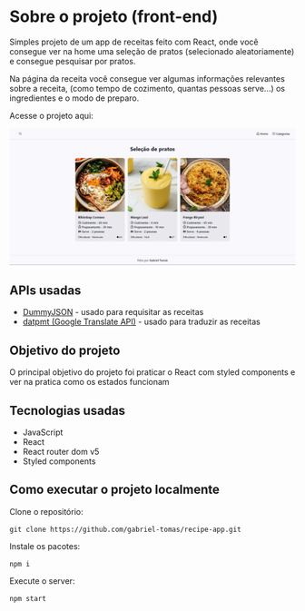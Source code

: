 # Sobre o projeto (front-end)
Simples projeto de um app de receitas feito com React, onde você consegue ver na home uma seleção de pratos (selecionado aleatoriamente) e consegue pesquisar por pratos.

Na página da receita você consegue ver algumas informações relevantes sobre a receita, (como tempo de cozimento, quantas pessoas serve...) os ingredientes e o modo de preparo.

Acesse o projeto aqui:

![home page](https://github.com/gabriel-tomas/recipe-app/blob/master/public/imgs/recipe-app.png?raw=true)

## APIs usadas
- [DummyJSON](https://dummyjson.com) - usado para requisitar as receitas
- [datpmt (Google Translate API)](https://api.datpmt.com/) - usado para traduzir as receitas

## Objetivo do projeto
O principal objetivo do projeto foi praticar o React com styled components e ver na pratica como os estados funcionam

## Tecnologias usadas
- JavaScript
- React
- React router dom v5
- Styled components

## Como executar o projeto localmente
Clone o repositório:
```shell
git clone https://github.com/gabriel-tomas/recipe-app.git
```
Instale os pacotes:
```shell
npm i
```
Execute o server:
```shell
npm start
```
